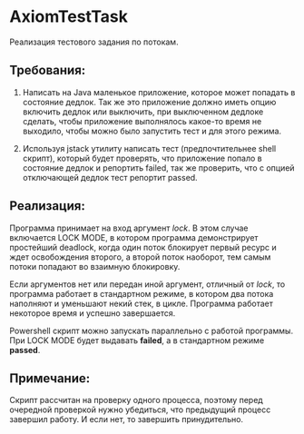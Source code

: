 # AxiomTestTask

Реализация тестового задания по потокам.

## Требования: 

1. Написать на Java маленькое приложение, которое может попадать в
состояние дедлок.
    Так же это приложение должно иметь опцию включить дедлок или
выключить, при
    выключенном дедлоке сделать, чтобы приложение выполнялось какое-то
время не выходило,
    чтобы можно было запустить тест и для этого режима.

2. Используя jstack утилиту написать тест (предпочтительнее shell
скрипт), который будет проверять,
     что приложение попало в состояние дедлок и репортить failed, так же
проверить, что с опцией
    отключающей дедлок тест репортит passed.

## Реализация:

Программа принимает на вход аргумент _lock_. В этом случае включается LOCK MODE, в котором программа демонстрирует простейший deadlock, когда один поток блокирует первый ресурс и ждет освобождения второго, а второй поток наоборот, тем самым потоки попадают во взаимную блокировку. 

Если аргументов нет или передан иной аргумент, отличный от _lock_, то программа работает в стандартном режиме, в котором два потока наполняют и уменьшают некий стек, в цикле. Программа работает некоторое время и успешно завершается. 

Powershell скрипт можно запускать параллельно с работой программы. При LOCK MODE будет выдавать **failed**, а в стандартном режиме **passed**.

## Примечание:

Скрипт рассчитан на проверку одного процесса, поэтому перед очередной проверкой нужно убедиться, что предыдущий процесс завершил работу. И если нет, то завершить принудительно. 
